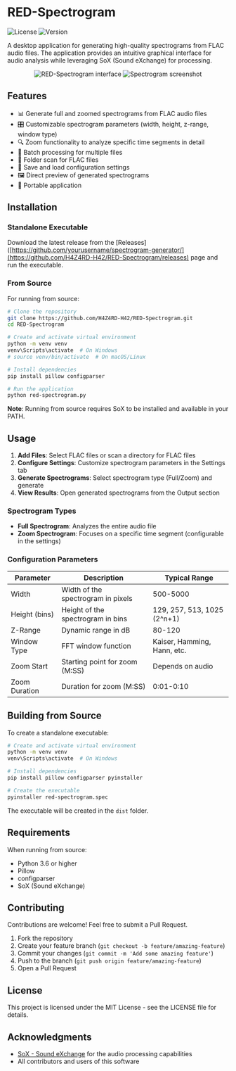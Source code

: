 # RED-Spectrogram

![License](https://img.shields.io/badge/license-MIT-blue.svg)
![Version](https://img.shields.io/badge/version-2.0-green.svg)

A desktop application for generating high-quality spectrograms from FLAC audio files. The application provides an intuitive graphical interface for audio analysis while leveraging SoX (Sound eXchange) for processing.

<p align="center">
  <img src="https://github.com/user-attachments/assets/2e73cee1-60e7-417f-942f-d2622e43a861"
  alt="RED-Spectrogram interface" />
  <img src="https://github.com/user-attachments/assets/93f25a32-b9c2-4c8f-b4d1-9e55d42ececd"
  alt="Spectrogram screenshot" />
  
</p>

## Features

- 📊 Generate full and zoomed spectrograms from FLAC audio files
- 🎛️ Customizable spectrogram parameters (width, height, z-range, window type)
- 🔍 Zoom functionality to analyze specific time segments in detail
- 📁 Batch processing for multiple files
- 📂 Folder scan for FLAC files
- 💾 Save and load configuration settings
- 🖼️ Direct preview of generated spectrograms
- 📱 Portable application

## Installation

### Standalone Executable

Download the latest release from the [Releases]([https://github.com/yourusername/spectrogram-generator/](https://github.com/H4Z4RD-H42/RED-Spectrogram/releases) page and run the executable.

### From Source

For running from source:

```bash
# Clone the repository
git clone https://github.com/H4Z4RD-H42/RED-Spectrogram.git
cd RED-Spectrogram

# Create and activate virtual environment
python -m venv venv
venv\Scripts\activate  # On Windows
# source venv/bin/activate  # On macOS/Linux

# Install dependencies
pip install pillow configparser

# Run the application
python red-spectrogram.py
```

**Note**: Running from source requires SoX to be installed and available in your PATH.

## Usage

1. **Add Files**: Select FLAC files or scan a directory for FLAC files
2. **Configure Settings**: Customize spectrogram parameters in the Settings tab
3. **Generate Spectrograms**: Select spectrogram type (Full/Zoom) and generate
4. **View Results**: Open generated spectrograms from the Output section

### Spectrogram Types

- **Full Spectrogram**: Analyzes the entire audio file
- **Zoom Spectrogram**: Focuses on a specific time segment (configurable in the settings)

### Configuration Parameters

| Parameter | Description | Typical Range |
|-----------|-------------|---------------|
| Width | Width of the spectrogram in pixels | 500-5000 |
| Height (bins) | Height of the spectrogram in bins | 129, 257, 513, 1025 (2^n+1) |
| Z-Range | Dynamic range in dB | 80-120 |
| Window Type | FFT window function | Kaiser, Hamming, Hann, etc. |
| Zoom Start | Starting point for zoom (M:SS) | Depends on audio |
| Zoom Duration | Duration for zoom (M:SS) | 0:01-0:10 |

## Building from Source

To create a standalone executable:

```bash
# Create and activate virtual environment
python -m venv venv
venv\Scripts\activate  # On Windows

# Install dependencies
pip install pillow configparser pyinstaller

# Create the executable
pyinstaller red-spectrogram.spec
```

The executable will be created in the `dist` folder.

## Requirements

When running from source:

- Python 3.6 or higher
- Pillow
- configparser
- SoX (Sound eXchange)

## Contributing

Contributions are welcome! Feel free to submit a Pull Request.

1. Fork the repository
2. Create your feature branch (`git checkout -b feature/amazing-feature`)
3. Commit your changes (`git commit -m 'Add some amazing feature'`)
4. Push to the branch (`git push origin feature/amazing-feature`)
5. Open a Pull Request

## License

This project is licensed under the MIT License - see the LICENSE file for details.

## Acknowledgments

- [SoX - Sound eXchange](https://sourceforge.net/projects/sox/) for the audio processing capabilities
- All contributors and users of this software
